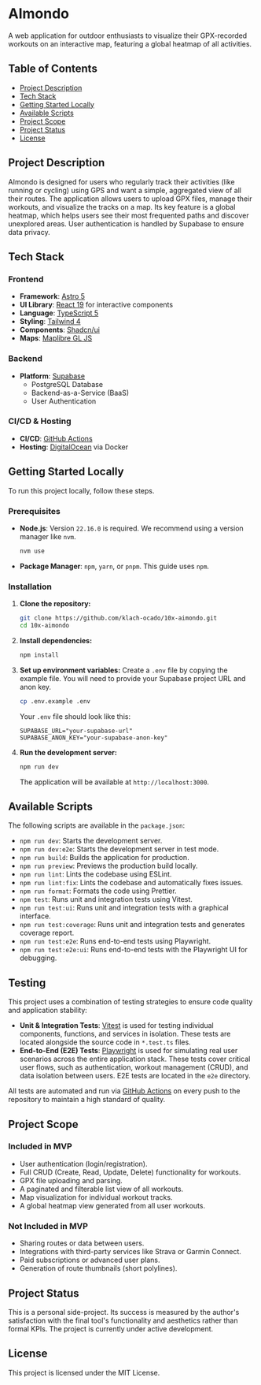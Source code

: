 # AImondo

A web application for outdoor enthusiasts to visualize their GPX-recorded workouts on an interactive map, featuring a global heatmap of all activities.

## Table of Contents

- [Project Description](#project-description)
- [Tech Stack](#tech-stack)
- [Getting Started Locally](#getting-started-locally)
- [Available Scripts](#available-scripts)
- [Project Scope](#project-scope)
- [Project Status](#project-status)
- [License](#license)

## Project Description

AImondo is designed for users who regularly track their activities (like running or cycling) using GPS and want a simple, aggregated view of all their routes. The application allows users to upload GPX files, manage their workouts, and visualize the tracks on a map. Its key feature is a global heatmap, which helps users see their most frequented paths and discover unexplored areas. User authentication is handled by Supabase to ensure data privacy.

## Tech Stack

### Frontend

- **Framework**: [Astro 5](https://astro.build/)
- **UI Library**: [React 19](https://react.dev/) for interactive components
- **Language**: [TypeScript 5](https://www.typescriptlang.org/)
- **Styling**: [Tailwind 4](https://tailwindcss.com/)
- **Components**: [Shadcn/ui](https://ui.shadcn.com/)
- **Maps**: [Maplibre GL JS](https://maplibre.org/)

### Backend

- **Platform**: [Supabase](https://supabase.com/)
  - PostgreSQL Database
  - Backend-as-a-Service (BaaS)
  - User Authentication

### CI/CD & Hosting

- **CI/CD**: [GitHub Actions](https://github.com/features/actions)
- **Hosting**: [DigitalOcean](https://www.digitalocean.com/) via Docker

## Getting Started Locally

To run this project locally, follow these steps.

### Prerequisites

- **Node.js**: Version `22.16.0` is required. We recommend using a version manager like `nvm`.
  ```sh
  nvm use
  ```
- **Package Manager**: `npm`, `yarn`, or `pnpm`. This guide uses `npm`.

### Installation

1.  **Clone the repository:**

    ```sh
    git clone https://github.com/klach-ocado/10x-aimondo.git
    cd 10x-aimondo
    ```

2.  **Install dependencies:**

    ```sh
    npm install
    ```

3.  **Set up environment variables:**
    Create a `.env` file by copying the example file. You will need to provide your Supabase project URL and anon key.

    ```sh
    cp .env.example .env
    ```

    Your `.env` file should look like this:

    ```
    SUPABASE_URL="your-supabase-url"
    SUPABASE_ANON_KEY="your-supabase-anon-key"
    ```

4.  **Run the development server:**
    ```sh
    npm run dev
    ```
    The application will be available at `http://localhost:3000`.

## Available Scripts

The following scripts are available in the `package.json`:

- `npm run dev`: Starts the development server.
- `npm run dev:e2e`: Starts the development server in test mode.
- `npm run build`: Builds the application for production.
- `npm run preview`: Previews the production build locally.
- `npm run lint`: Lints the codebase using ESLint.
- `npm run lint:fix`: Lints the codebase and automatically fixes issues.
- `npm run format`: Formats the code using Prettier.
- `npm test`: Runs unit and integration tests using Vitest.
- `npm run test:ui`: Runs unit and integration tests with a graphical interface.
- `npm run test:coverage`: Runs unit and integration tests and generates coverage report.
- `npm run test:e2e`: Runs end-to-end tests using Playwright.
- `npm run test:e2e:ui`: Runs end-to-end tests with the Playwright UI for debugging.

## Testing

This project uses a combination of testing strategies to ensure code quality and application stability:

- **Unit & Integration Tests**: [Vitest](https://vitest.dev/) is used for testing individual components, functions, and services in isolation. These tests are located alongside the source code in `*.test.ts` files.
- **End-to-End (E2E) Tests**: [Playwright](https://playwright.dev/) is used for simulating real user scenarios across the entire application stack. These tests cover critical user flows, such as authentication, workout management (CRUD), and data isolation between users. E2E tests are located in the `e2e` directory.

All tests are automated and run via [GitHub Actions](https://github.com/features/actions) on every push to the repository to maintain a high standard of quality.

## Project Scope

### Included in MVP

- User authentication (login/registration).
- Full CRUD (Create, Read, Update, Delete) functionality for workouts.
- GPX file uploading and parsing.
- A paginated and filterable list view of all workouts.
- Map visualization for individual workout tracks.
- A global heatmap view generated from all user workouts.

### Not Included in MVP

- Sharing routes or data between users.
- Integrations with third-party services like Strava or Garmin Connect.
- Paid subscriptions or advanced user plans.
- Generation of route thumbnails (short polylines).

## Project Status

This is a personal side-project. Its success is measured by the author's satisfaction with the final tool's functionality and aesthetics rather than formal KPIs. The project is currently under active development.

## License

This project is licensed under the MIT License.
